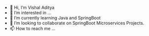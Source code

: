 - 👋 Hi, I’m Vishal Aditya
- 👀 I’m interested in ...
- 🌱 I’m currently learning Java and SpringBoot
- 💞️ I’m looking to collaborate on SpringBoot Microservices Projects.
- 📫 How to reach me ...

<!---
viadit/viadit is a ✨ special ✨ repository because its `README.md` (this file) appears on your GitHub profile.
You can click the Preview link to take a look at your changes.
--->
